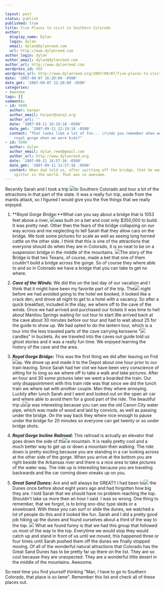 ```yaml
---

layout: post
status: publish
published: true
title: Five Places to visit in Southern Colorado
author:
  display_name: Dylan
  login: dylan
  email: dylan@dylanreed.com
  url: http://www.dylanreed.com
author_login: dylan
author_email: dylan@dylanreed.com
author_url: http://www.dylanreed.com
wordpress_id: 455
wordpress_url: http://www.dylanreed.org/2007/09/07/five-places-to-visit-in-southern-colorado/
date: '2007-09-07 16:20:09 -0500'
date_gmt: '2007-09-07 22:20:09 -0500'
categories:
- Awesome
tags: []
comments:
- id: 5695
  author: harper
  author_email: harper@nata2.org
  author_url: ''
  date: '2007-09-11 16:19:18 -0500'
  date_gmt: '2007-09-11 22:19:18 -0500'
  content: "That looks like a lot of fun... \r\ndo you remember when we went to the
    royal gorge when we were kids?"
- id: 5696
  author: dylan
  author_email: dylan.reed@gmail.com
  author_url: http://www.dylanreed.org
  date: '2007-09-11 16:57:16 -0500'
  date_gmt: '2007-09-11 22:57:16 -0500'
  content: When dad told us, after spitting off the bridge, that he was the furthest
    spitter in the world. That was so awesome.
---
```


Recently Sarah and I took a trip ![][1]to Southern Colorado and tour a lot of the attractions in that part of the state. It was a really fun trip, aside from the mantis attack, so I figured I would give you the five things that we really enjoyed.

   [1]: http://farm2.static.flickr.com/1323/1322773024_c03fee9996.jpg?v=0

  1. **_Royal Gorge Bridge:_**What can you say about a bridge that is 1053 feet above a river, ![][2]was built on a bet and cost only $350,000 to build.  It was pretty neat. Other then the fears of the bridge collapsing on our way across and me neglecting to tell Sarah that  they allow cars on the bridge. We took some pictures for scale as well as seeing long horned cattle on the other side. I think that this is one of the attractions that everyone should do when they are in Colorado, it is so neat to be on a suspension bridge  in the middle of the mountains. ![][3]The story of the Bridge is that two Texans, of course, made a bet that one of them couldn't build a bridge across the gorge. So of course they where able to and so in Colorado we have a bridge that you can take to get no where. 

   [2]: http://farm2.static.flickr.com/1177/1322788214_914279de90.jpg?v=0
   [3]: http://farm2.static.flickr.com/1353/1322789286_7fbb85621d.jpg?v=0

  2. **_Cave of the Winds:_** We did this on the last day of our vacation and I think that it might have been my favorite part of the trip. The![][4] night before we had avoided going to the hotel we booked, it looked like a crack den, and drove all night to get to a hotel with a vacancy. So after a quick breakfast,  included in the stay, we where off to the cave of the winds. Once we had arrived and purchased our tickets it was time to hell about Manitou Springs waiting for out tour to start.We arrived back at the cave about 30 minutes before our tour and had to wait about 25 for the guide to show up. We had opted to do the lantern tour, which is a tour into the less traveled parts of the cave carrying kerosene "![][5]candles" in buckets. As we traveled into the caves out guide told us ghost stories and it was a really fun time.  We enjoyed learning the history of the cave and the area. 

   [4]: http://farm2.static.flickr.com/1337/1322805146_1ce0843b8a.jpg?v=0
   [5]: http://farm2.static.flickr.com/1054/1321912989_a012c457da.jpg?v=0

  3. **_Royal Gorge Bridge:_** This was the first thing we did after leaving on Frid![][6]ay. We drove up and made it to the Depot about one hour prior to our train leaving. Since Sarah had her clot we have been very conscience of sitting for to long so we where off to take a walk and take pictures.  After an hour and 30 some pictures later we went a boarded the train.  Our only disappointment with this train ride was that since we did the lunch train we where sat with another couple. Man they where annoying. Luckily after lunch Sarah and I went and looked out on the open air car and where able to avoid them for a good part of the ride. The beautiful trip u![][7]p was interesting because  you can see the old Canon City water pipe, which was made of wood and laid by convicts, as well as passing under the bridge. On the way back they where nice enough to pause under the bridge for 20 minutes so everyone can get twenty or so under bridge shots. 

   [6]: http://farm2.static.flickr.com/1404/1321858365_f00aaf61e0.jpg?v=0
   [7]: http://farm2.static.flickr.com/1167/1321879777_041b914223.jpg?v=0

  4. **_Royal Gorge Incline Railroad:_** This railroad is actually an elevator that goes down the side of th![][8]e mountain. It is really pretty cool and a much better way to get up or down a mountain then walking. The ride down is pretty exciting because you are standing in a car looking across at the other side of the gorge. When you arrive at the bottom you are right beside the Arkansas river and there is a nice area to take pictures of the water way. The ride up is interesting because you are traveling  backwards and the car coming down sneaks up on you. 

   [8]: http://farm2.static.flickr.com/1256/1321900081_f26a3687cd.jpg?v=0

  5. _**Great Sand Dunes:**_ Are and will always be GREAT!! I had been to![][9] the Dunes once before about eight years ago and had forgotten how big they are. I told Sarah that we should have no problem reaching the top. Shouldn't take us more then an hour I said. I was so wrong. One thing to remember, that we forgot, is to bring sno-disc type sleds or a snowboard. With these you can surf or slide the dunes, we watched a lot of people do this and it looked like fun. Sarah and I did a pretty good job hiking up the dunes and found ourselves about a third of the way to the top.  ![][10] What we found funny is that we had this group that followed us most of the way to the top. Everytime we would stop they would catch up and stand in front of us until we moved, this happened three or four times until Sarah pushed them off the dunes we finally stopped moving. Of all of the wonderful natural attractions that Colorado has the Great Sand Dunes has to be pretty far up there on the list. They are so cool because they are unexpected. They are a wonderful little desert in the middle of the mountains. Awesome.

   [9]: http://farm2.static.flickr.com/1285/1321902811_e4f1361b24.jpg?v=0
   [10]: http://farm2.static.flickr.com/1063/1322800376_ebb3d4cde2.jpg?v=0

So next time you find yourself thinking "Man, I have to go to Southern Colorado, that place is so lame". Remember this list and check all of these places out.

